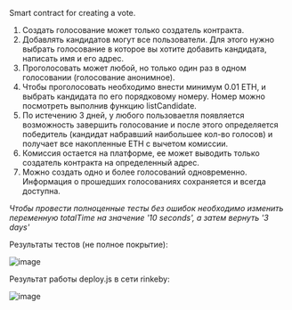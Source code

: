 Smart contract for creating a vote.

1) Создать голосование может только создатель контракта.
2) Добавлять кандидатов могут все пользователи. Для этого нужно выбрать голосование в которое вы хотите добавить кандидата, написать имя и его адрес.
3) Проголосовать может любой, но только один раз в одном голосовании (голосование анонимное).
4) Чтобы проголосовать необходимо внести минимум 0.01 ETH, и выбрать кандидата по его порядковому номеру. Номер можно посмотреть выполнив функцию listCandidate.
5) По истечению 3 дней, у любого пользоваетля появляется возможность завершить голосование и после этого определяется победитель (кандидат набравший наибольшее кол-во голосов) и получает все накопленные ETH с вычетом комиссии.
6) Комиссия остается на платформе, ее может выводить только создатель контракта на определенный адрес.
7) Можно создать одно и более голосований одновременно. Информация о прошедших голосованиях сохраняется и всегда доступна.

*Чтобы провести полноценные тесты без ошибок необходимо изменить переменную totalTime на значение '10 seconds', а затем вернуть '3 days'*

Результаты тестов (не полное покрытие):

![image](https://user-images.githubusercontent.com/62372987/161446827-3694adf0-9082-4369-b657-7faf532fff6d.png)

Результат работы deploy.js в сети rinkeby:

![image](https://user-images.githubusercontent.com/62372987/161035378-e86e4355-1510-4dd9-a32f-ef5f9b548e2f.png)

